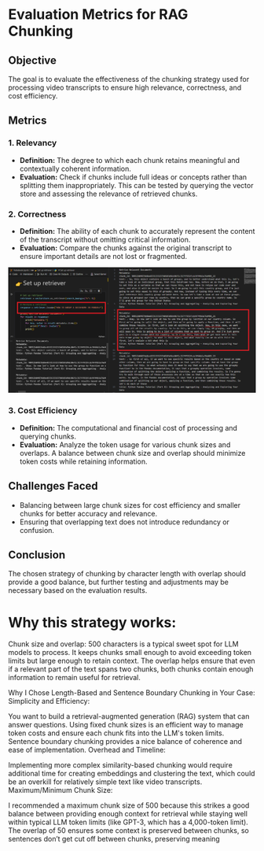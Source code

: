 # Evaluation Metrics for RAG Chunking

## Objective
The goal is to evaluate the effectiveness of the chunking strategy used for processing video transcripts to ensure high relevance, correctness, and cost efficiency.

## Metrics

### 1. Relevancy
- **Definition:** The degree to which each chunk retains meaningful and contextually coherent information.
- **Evaluation:** Check if chunks include full ideas or concepts rather than splitting them inappropriately. This can be tested by querying the vector store and assessing the relevance of retrieved chunks.

### 2. Correctness
- **Definition:** The ability of each chunk to accurately represent the content of the transcript without omitting critical information.
- **Evaluation:** Compare the chunks against the original transcript to ensure important details are not lost or fragmented.

![My Image](./images/chunk%20output.png)




### 3. Cost Efficiency
- **Definition:** The computational and financial cost of processing and querying chunks.
- **Evaluation:** Analyze the token usage for various chunk sizes and overlaps. A balance between chunk size and overlap should minimize token costs while retaining information.

## Challenges Faced
- Balancing between large chunk sizes for cost efficiency and smaller chunks for better accuracy and relevance.
- Ensuring that overlapping text does not introduce redundancy or confusion.

## Conclusion
The chosen strategy of chunking by character length with overlap should provide a good balance, but further testing and adjustments may be necessary based on the evaluation results.




# Why this strategy works:
Chunk size and overlap: 500 characters is a typical sweet spot for LLM models to process. It keeps chunks small enough to avoid exceeding token limits but large enough to retain context. The overlap helps ensure that even if a relevant part of the text spans two chunks, both chunks contain enough information to remain useful for retrieval.



Why I Chose Length-Based and Sentence Boundary Chunking in Your Case:
Simplicity and Efficiency:

You want to build a retrieval-augmented generation (RAG) system that can answer questions. Using fixed chunk sizes is an efficient way to manage token costs and ensure each chunk fits into the LLM's token limits.
Sentence boundary chunking provides a nice balance of coherence and ease of implementation.
Overhead and Timeline:

Implementing more complex similarity-based chunking would require additional time for creating embeddings and clustering the text, which could be an overkill for relatively simple text like video transcripts.
Maximum/Minimum Chunk Size:

I recommended a maximum chunk size of 500 because this strikes a good balance between providing enough context for retrieval while staying well within typical LLM token limits (like GPT-3, which has a 4,000-token limit).
The overlap of 50 ensures some context is preserved between chunks, so sentences don’t get cut off between chunks, preserving meaning